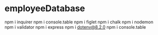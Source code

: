 # employeeDatabase
npm i inquirer
npm i console.table
npm i figlet
npm i chalk
npm i nodemon
npm i validator
npm i express
npm i dotenv@8.2.0
npm i console.table